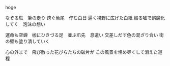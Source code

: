 hoge

なぞる斑　筆の走り
跨ぐ魚尾　佇む白日
遍く視野に広げた白紙
綴る嘘で誤魔化してく　泡沫の想い

運命も空蝉　枷にひきづる足　並ぶ爪先　息遣い
交差しだす色の混ざり合い
街の壁も塗り潰していく

心の外まで　飛び散った花びらたちの破片が
この風景を埋め尽くして消えた道程